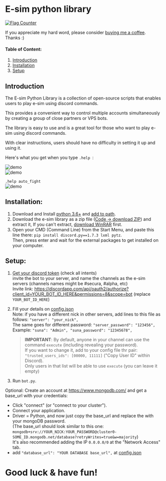 
# E-sim python library

[![Flag Counter](https://s01.flagcounter.com/mini/5j6R/bg_FFFFFF/txt_000000/border_CCCCCC/flags_0/)](https://info.flagcounter.com/5j6R)


If you appreciate my hard word, please consider [buying me a coffee](https://www.buymeacoffee.com/RipEsim). Thanks :)

#### Table of Content:
1. [Introduction](https://github.com/akiva0003/eSim#introduction)
2. [Installation](https://github.com/akiva0003/eSim#installation)
3. [Setup](https://github.com/akiva0003/eSim#setup)

## Introduction
The E-sim Python Library is a collection of open-source scripts that enables users to play e-sim using discord commands.  

This provides a convenient way to control multiple accounts simultaneously by creating a group of close partners or VPS bots.

The library is easy to use and is a great tool for those who want to play e-sim using discord commands.  

With clear instructions, users should have no difficulty in setting it up and using it.  

Here's what you get when you type `.help `:

![demo](https://img001.prntscr.com/file/img001/c-2JiXkqTPCeWzH4iliMqQ.jpeg)  
![demo](https://img001.prntscr.com/file/img001/D7uhlwo-QXGBbmpdl71gNQ.jpeg)  

`.help auto_fight`  
![demo](https://img001.prntscr.com/file/img001/NVo-7jMmQmGsGa018yKZ6w.jpeg)

## Installation:
1. Download and Install [python 3.6+](https://www.python.org/downloads/) and [add to path](http://prntscr.com/uwvy5z). 
2. Download the e-sim library as a zip file ([Code -> download ZIP](https://github.com/akiva0003/eSim/archive/refs/heads/main.zip)) and extract it, If you can't extract, [download WinRAR](https://www.rarlab.com/) first.
3. Open your CMD (Command Line) from the Start Menu, and paste this line there: `pip install discord.py==1.7.3 lxml pytz`.  
   Then, press enter and wait for the external packages to get installed on your computer.

## Setup:
1. [Get your discord token](https://devsjournal.com/how-to-get-your-discord-token.html) (check all intents)  
   invite the bot to your server, and name the channels as the e-sim servers (channels names might be #secura, #alpha, etc)  
   Invite link: https://discordapp.com/api/oauth2/authorize?client_id=YOUR_BOT_ID_HERE&permissions=8&scope=bot (replace `YOUR_BOT_ID_HERE`)
2. Fill your details on [config.json](https://github.com/akiva0003/eSim/blob/main/config.json)  
Note: if you have a different nick in other servers, add lines to this file as follows: `"server": "your_nick",`  
   The same goes for different password: `"server_password": "123456",`  
   Example: `"suna": "Admin", "suna_password": "12345678",`   
  
   > **IMPORTANT**:  By default, anyone in your channel can use the command `execute` (including revealing your password).  
   > If you want to change it, add to your config file thr pair: `"trusted_users_ids": [00000, 11111]` ("Copy User ID" within Discord).  
   > Only users in that list will be able to use `execute` (you can leave it empty)
3. Run `bot.py`.

  

Optional: Create an account at https://www.mongodb.com/ and get a base_url with your credentials:  
   - Click "connect" (or "connect to your cluster").
   - Connect your application.
   - Driver = Python, and now just copy the base_url and replace the <password> with your mongoDB password.  
   (The base_url should look similar to this one: `mongodb+srv://YOUR_NICK:YOUR_PASSWORD@cluster0-SOME_ID.mongodb.net/database?retryWrites=true&w=majority`)  
   It's also recommended adding the IP `0.0.0.0/0` at the "Network Access" tab.   
   - add `"database_url": "YOUR DATABASE base_url",` at [config.json](https://github.com/akiva0003/eSim/blob/main/config.json)


# Good luck & have fun!
